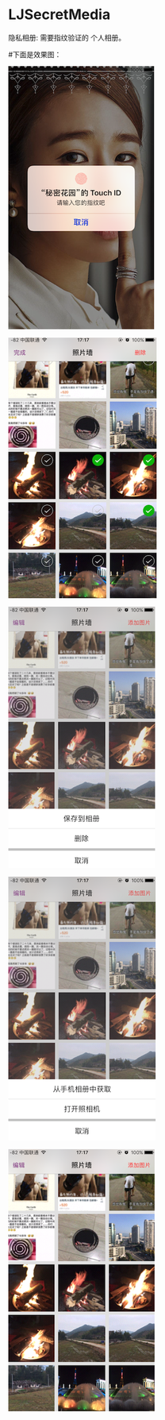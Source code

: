 # LJSecretMedia
隐私相册: 需要指纹验证的 个人相册。

#下面是效果图：

![image](https://github.com/DistanceLe/Images/raw/master/media1.png)


![image](https://github.com/DistanceLe/Images/raw/master/media2.png)


![image](https://github.com/DistanceLe/Images/raw/master/media3.png)


![image](https://github.com/DistanceLe/Images/raw/master/media4.png)


![image](https://github.com/DistanceLe/Images/raw/master/media5.png)
